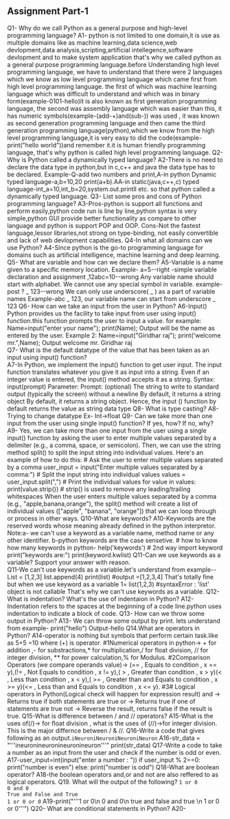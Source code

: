 ## Assignment Part-1
Q1- Why do we call Python as a general purpose and high-level programming language?
A1- python is not limited to one domain,it is use as multiple domains like as machine learning,data science,web devlopment,data analysis,scripting,artificial intellegence,software devlopment and to make system application that's why we called python as a general purpose programming language.before Understanding high level programming language, we have to understand that there were 2 languages which we know as low level programming language which came first from high level programming language. the first of which was machine learning language which was difficult to understand and which was in binary form(example-0101-hello)it is also known as first generation programming language, the second was assembly language which was easier than this, it has numeric symbols(example-(add-+)and(sub-)) was used , it was known as second generation programming language and then came the third generation  programming language(python),which we know from the high level programming language,it is very easy to did the code(example-print("hello world"))and remember it.it is human friendly programming language, that's why python is called high level programming language.
Q2-Why is Python called a dynamically typed language?
A2-There is no need to declare the data type in python,but in c,c++ and java the data type has to be declared. Example-Q-add two numbers and print,A-in python Dynamic typed language-a,b=10,20 print(a+b).AA-in static(java,c++,c) typed language-int_a=10,int_b=20,system.out.printll etc. so that python called a dynamically typed language.
Q3- List some pros and cons of Python programming language?
A3-Pros-python is support all functions and perform easily,python code run is line by line,python syntax is very simple,python GUI provide better functionality as compare to other language and python is support POP and OOP.                                                                                                                Cons-Not the fastest language,lessor libraries,not strong on type-binding, not easily convertible and  lack of web devlopment capabilities.
Q4-In what all domains can we use Python?
A4-Since python is the go-to programming language for domains such as artificial intelligence, machine learning and deep learning.
Q5- What are variable and how can we declare them?
A5-Variable is a name given to a specific memory location.                                                                                                                  Example-  a=5--right -simple variable declaration and assignment ,12abc=10--wrong                                                                                        Any variable name should start with alphabet.                                                                                                                            We cannot use any special symbol in variable.                                                                                                                            example-post ? _ 123--wrong                                                                                                                                              We can only use underscore( _ )  as a part of variable names                                                                                                              Example-abc _ 123, our variable name can start from underscore _ 123
Q6- How can we take an input from the user in Python?
A6-Input()                                                                                                                                                                        Python provides us the facility to take input from user using input() function.this function prompts the user to input a value.                                          for example:                                                                                                                                                                          Name=input("enter your name");                                                                                                                                            print(Name);                                                                                                                                                   Output will be the name as entered by the user.                                                                                                                           Example 2:                                                                                                                                                                          Name=input("Giridhar raj");                                                                                                                                            print('welcome mr.",Name);                                                                                                                               Output         welcome mr. Giridhar raj        
Q7- What is the default datatype of the value that has been taken as an input using input() function?   
A7-In Python, we implement the input() function to get user input. The input function translates whatever you give it as input into a string. Even if an integer value is entered, the input() method accepts it as a string.                                                                                                                       Syntax: input(prompt)                                                                                                                                                   Parameter:                                                                                                                                                             Prompt: (optional) The string to write to standard output (typically the screen) without a newline                                                                     By default, it returns a string object                                                                                                                                 By default, it returns a string object. Hence, the input () function by default returns the value as string data type 
Q8-  What is type casting?
A8- Trying to change datatype                                                                                                                                                       Ex- Int->float
Q9- Can we take more than one input from the user using single input() function? If yes, how? If no, why?
A9- Yes, we can take more than one input from the user using a single input() function by asking the user to enter multiple values separated by a delimiter (e.g., a comma, space, or semicolon). Then, we can use the string method split() to split the input string into individual values.                                           Here's an example of how to do this:                                                                                                                                   # Ask the user to enter multiple values separated by a comma                                                                                                      user_input = input("Enter multiple values separated by a comma:")                                                                                                       # Split the input string into individual values                                                                                                                          values = user_input.split(",")                                                                                                                                         # Print the individual values                                                                                                                                            for value in values:                                                                                                                                                  print(value.strip())                                                                                                                                                    # strip() is used to remove any leading/trailing whitespaces                                                                                                           When the user enters multiple values separated by a comma (e.g., "apple,banana,orange"), the split() method will create a list of individual values (["apple", "banana", "orange"]) that we can loop through or process in other ways.
Q10-What are keywords?                                                                                                                                                  A10-Keywords are the reserved words whose meaning already defined in the python interpretor.                                                                              Note:a- we can't use a keyword as a variable name, method name or any other identifier.                                                                                     b-python keywords are the case sensetive.                                                                                                                       # how to know how many keywords in python-                                                                                                                              help('keywords')                                                                                                                                                       # 2nd way                                                                                                                                                                 import keyword                                                                                                                                          print("keywords are:")                                                                                                                                          print(keyword.kwlist) 
Q11-Can we use keywords as a variable? Support your answer with reason.  
Q11-We can't use keywords as a variable.let's understand from example--                                                                                                     List = [1,2,3]                                                                                                                                                         list.append(4)                                                                                                                                                         print(list)                #output =[1,2,3,4]                                                                                                                     That's totally fine but when we use keyword as a variable                                                                                                                1= list(1,2,3) #syntaxError : 'list' object is not callable                                                                                                              That's why we can't use keywords as a variable.
Q12- What is indentation? What's the use of indentaion in Python?
A12-Indentation refers to the spaces at the beginning of a code line.python uses indentation to indicate a block of code.
Q13- How can we throw some output in Python?
A13- We can throw some output by print. lets understand from example-                                                                                                               print("hello")                                                                                                                                                         Output-hello
Q14.What are operators in Python?
A14-operator is nothing but symbols that perform certain task.like as 5+5 =10 where (+) is operator.                                                                  #1Numerical operators in python-> + for addition ,- for substractions,* for multiplication,/ for float division, // for integer division, ** for power calculation,% for Modulus.                                                                                                                                                            #2Comparison Operators (we compare operands value)-> (== , Equals to condition , x == y),(!= , Not Equals to condition , x != y),( > , Greater than condition , x > y)(< , Less than condition , x < y),( >= , Greater than and Equals to condition , x >= y)(<= , Less than and Equals to condition , x <= y).                                #3# Logical operators in Python(Logical check will happen for expression result)                                                                                        and -> Returns true if both statements are true                                                                                                                          or -> Returns true if one of statements are true                                                                                                                        not -> Reverse the result, returns false if the result is true.
Q15-What is difference between / and // operators?
A15-What is the uses of(/)-> for float division , what is the uses of (//)->for integer division. This is the major differnce between / & //.
Q16-Write a code that gives following as an output.```iNeuroniNeuroniNeuroniNeuron```
A16-str_data = "'''ineuronineuronineuronineuron'''"                                                                                                                         print(str_data)
Q17-Write a code to take a number as an input from the user and check if the number is odd or even.
A17-user_input=int(input("enter a number : "))                                                                                                                           if user_input % 2==0:                                                                                                                                                     print("number is even")                                                                                                                                          else:                                                                                                                                                                       print("number is odd")
Q18-What are boolean operator? 
A18-the boolean operators and,or and not are also reffered to as logical operators.
Q19. What will the output of the following?
```1 or 0                                                                                                                                                                  0 and 0                                                                                                                                                             True and False and True                                                                                                                                                 1 or 0 or 0```
A19-print("'''1 or 0\n 0 and 0\n true and false and true \n 1 or 0 or 0'''")
Q20- What are conditional statements in Python?
A20-
